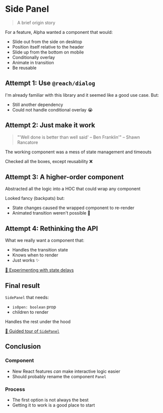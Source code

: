 # Side Panel

> A brief origin story

For a feature, Alpha wanted a component that would:

- Slide out from the side on desktop
- Position itself relative to the header
- Slide up from the bottom on mobile
- Conditionally overlay
- Animate in transition
- Be reusable

<!--








-->

## Attempt 1: Use `@reach/dialog`

I'm already familiar with this library and it seemed like a good use case. But:

- Still another dependency
- Could not handle conditional overlay 😭

<!--








-->

## Attempt 2: Just make it work

> "'Well done is better than well said' – Ben Franklin'" – Shawn Rancatore

The working component was a mess of state management and timeouts

Checked all the boxes, except reusability ❌

<!--








-->

## Attempt 3: A higher-order component

Abstracted all the logic into a HOC that could wrap any component

<!-- A hooks only work for functional components -->

Looked fancy (backpats) but:

- State changes caused the wrapped component to re-render
- Animated transition weren't possible 🧊

<!--








-->

## Attempt 4: Rethinking the API

What we really want a component that:

- Handles the transition state
- Knows when to render
- Just works ✨

[🧪 Experimenting with state delays](https://codesandbox.io/s/delayed-state-changes-zudg4)

<!--








-->

## Final result

`SidePanel` that needs:

- `isOpen: boolean` prop
- children to render

Handles the rest under the hood

[🦮 Guided tour of `SidePanel`](https://github.com/nicheinc/Website/blob/feature/account-pane/app/components/common/SidePanel.tsx)

<!--








-->

## Conclusion

### Component

- New React features _can_ make interactive logic easier
- Should probably rename the component `Panel`

### Process

- The first option is not always the best
- Getting it to work is a good place to start
